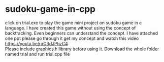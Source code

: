 # sudoku-game-in-cpp
click on trial.exe to play the game
mini project on sudoku game in c language.
I have created this game without using the concept of backtracking.
Even beginners can understand the concept.
I have attached one ppt please go through it get my concept and watch this video
https://youtu.be/rqC3dJPhzC4     
Please include graphics.h library before using it.
Download the whole folder named trial and run trial.cpp file
